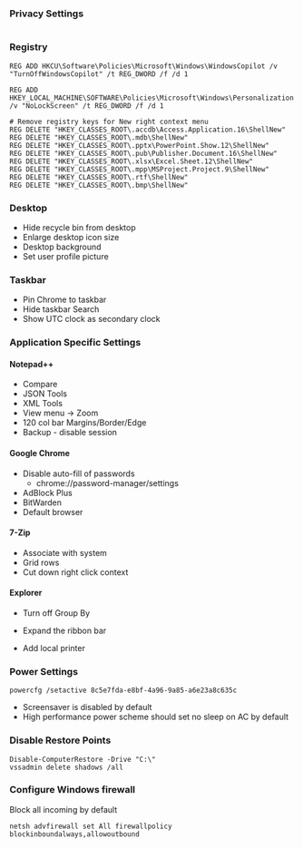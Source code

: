 ### Privacy Settings

```

```

### Registry

```
REG ADD HKCU\Software\Policies\Microsoft\Windows\WindowsCopilot /v "TurnOffWindowsCopilot" /t REG_DWORD /f /d 1

REG ADD HKEY_LOCAL_MACHINE\SOFTWARE\Policies\Microsoft\Windows\Personalization /v "NoLockScreen" /t REG_DWORD /f /d 1

# Remove registry keys for New right context menu
REG DELETE "HKEY_CLASSES_ROOT\.accdb\Access.Application.16\ShellNew"
REG DELETE "HKEY_CLASSES_ROOT\.mdb\ShellNew"
REG DELETE "HKEY_CLASSES_ROOT\.pptx\PowerPoint.Show.12\ShellNew"
REG DELETE "HKEY_CLASSES_ROOT\.pub\Publisher.Document.16\ShellNew"
REG DELETE "HKEY_CLASSES_ROOT\.xlsx\Excel.Sheet.12\ShellNew"
REG DELETE "HKEY_CLASSES_ROOT\.mpp\MSProject.Project.9\ShellNew"
REG DELETE "HKEY_CLASSES_ROOT\.rtf\ShellNew"
REG DELETE "HKEY_CLASSES_ROOT\.bmp\ShellNew"

```

### Desktop

- Hide recycle bin from desktop
- Enlarge desktop icon size
- Desktop background
- Set user profile picture

### Taskbar

- Pin Chrome to taskbar
- Hide taskbar Search
- Show UTC clock as secondary clock


### Application Specific Settings

#### Notepad++

- Compare
- JSON Tools
- XML Tools
- View menu -> Zoom
- 120 col bar Margins/Border/Edge
- Backup - disable session

#### Google Chrome

- Disable auto-fill of passwords
  * chrome://password-manager/settings
- AdBlock Plus
- BitWarden
- Default browser

#### 7-Zip

- Associate with system
- Grid rows
- Cut down right click context

#### Explorer

- Turn off Group By
- Expand the ribbon bar

- Add local printer


### Power Settings

```
powercfg /setactive 8c5e7fda-e8bf-4a96-9a85-a6e23a8c635c
```

- Screensaver is disabled by default
- High performance power scheme should set no sleep on AC by default


### Disable Restore Points

```
Disable-ComputerRestore -Drive "C:\"
vssadmin delete shadows /all
```


### Configure Windows firewall

Block all incoming by default

```
netsh advfirewall set All firewallpolicy blockinboundalways,allowoutbound
```
